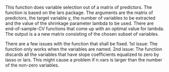 This function does variable selection out of a matrix of predictors.
The function is based on the lars package.
The arguments are the matrix of predictors, the target variable y, the number of variables to
be extracted and the value of the shrinkage parameter lambda to be used. There are end-of-sample-CV functions that
come up with an optimal value for lambda.
The output is a a new matrix consisting of the chosen subset of variables.

There are a few issues with the function that shall be fixed.
1st issue: The function only works when the variables are named. 
2nd issue: The function discards all the variables that have slope coefficients equalized to zero by lasso or lars.
This might cause a problem if n.vars is larger than the number of the non-zero variables.
